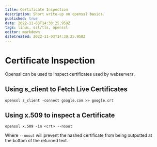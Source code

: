 ```yaml
---
title: Certificate Inspection
description: Short write-up on openssl basics. 
published: true
date: 2022-11-03T14:30:25.958Z
tags: linux, ssl/tls, openssl
editor: markdown
dateCreated: 2022-11-03T14:30:25.958Z
---
```


# Certificate Inspection

Openssl can be used to inspect certificates used by webservers. 

## Using s_client to Fetch Live Certificates

```
openssl s_client -connect google.com >> google.crt
```

## Using x.509 to inspect a Certificate

```
openssl x.509 -in <crt> --noout
```

Where `--noout` will prevent the hashed certificate from being outputted at the bottom of the returned text. 
